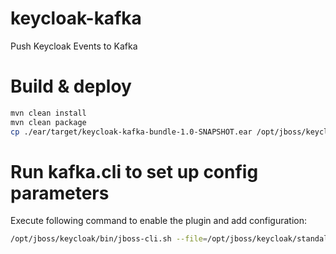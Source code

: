 # keycloak-kafka
Push Keycloak Events to Kafka

# Build & deploy
```bash
mvn clean install
mvn clean package
cp ./ear/target/keycloak-kafka-bundle-1.0-SNAPSHOT.ear /opt/jboss/keycloak/standalone/deployments/
```

# Run kafka.cli to set up config parameters
Execute following command to enable the plugin and add configuration:
```bash
/opt/jboss/keycloak/bin/jboss-cli.sh --file=/opt/jboss/keycloak/standalone/configuration/kafka.cli
```

